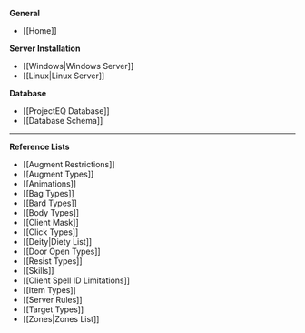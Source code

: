 **General**
* [[Home]]

**Server Installation**
* [[Windows|Windows Server]]
* [[Linux|Linux Server]]

**Database**
* [[ProjectEQ Database]]
* [[Database Schema]]

---
**Reference Lists**
* [[Augment Restrictions]]
* [[Augment Types]]
* [[Animations]]
* [[Bag Types]]
* [[Bard Types]]
* [[Body Types]]
* [[Client Mask]]
* [[Click Types]]
* [[Deity|Diety List]]
* [[Door Open Types]]
* [[Resist Types]]
* [[Skills]]
* [[Client Spell ID Limitations]]
* [[Item Types]]
* [[Server Rules]]
* [[Target Types]]
* [[Zones|Zones List]]
